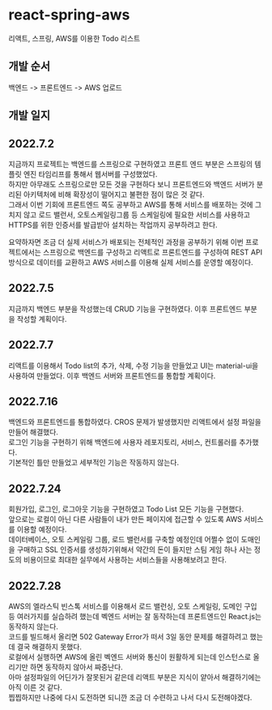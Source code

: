 # react-spring-aws
리액트, 스프링, AWS를 이용한 Todo 리스트

## 개발 순서

백엔드 -> 프론트엔드 -> AWS 업로드


## 개발 일지

## 2022.7.2
지금까지 프로젝트는 백엔드를 스프링으로 구현하였고 프론트 엔드 부분은 스프링의 템플릿 엔진 타임리프를 통해서 웹서버를 구성했었다.   
하지만 아무래도 스프링으로만 모든 것을 구현하다 보니 프론트엔드와 백엔드 서버가 분리된 아키텍처에 비해 확장성이 떨어지고 불편한 점이 많은 것 같다.  
그래서 이번 기회에 프론트엔드 쪽도 공부하고 AWS를 통해 서비스를 배포하는 것에 그치지 않고 로드 밸런서, 오토스케일링그룹 등 스케일링에 필요한 서비스를 사용하고 HTTPS를 위한 인증서를 발급받아 설치하는 작업까지 공부하려고 한다.

    
요약하자면 조금 더 실제 서비스가 배포되는 전체적인 과정을 공부하기 위해 이번 프로젝트에서는 스프링으로 백엔드를 구성하고 리액트로 프론트엔드를 구성하여 REST API 방식으로 데이터를 교환하고 AWS 서비스를 이용해 실제 서비스를 운영할 예정이다.

## 2022.7.5

지금까지 백엔드 부분을 작성했는데 CRUD 기능을 구현하였다. 이후 프론트엔드 부분을 작성할 계획이다.

## 2022.7.7

리액트를 이용해서 Todo list의 추가, 삭제,  수정 기능을 만들었고 UI는 material-ui을 사용하여 만들었다. 이후 백엔드 서버와 프론트엔드를 통합할 계획이다.

## 2022.7.16

백엔드와 프론트엔드를 통합하였다. CROS 문제가 발생했지만 리액트에서 설정 파일을 만들어 해결했다.    
로그인 기능을 구현하기 위해 백엔드에 사용자 레포지토리, 서비스, 컨트롤러를 추가했다.    
기본적인 틀만 만들었고 세부적인 기능은 작동하지 않는다.

## 2022.7.24

회원가입, 로그인, 로그아웃 기능을 구현하였고 Todo List 모든 기능을 구현했다.    
앞으로는 로컬이 아닌 다른 사람들이 내가 만든 페이지에  접근할 수 있도록 AWS 서비스를 이용할 예정이다.    
데이터베이스, 오토 스케일링 그룹, 로드 밸런서를 구축할 예정인데 어쩔수 없이 도매인을 구매하고 SSL 인증서를 생성하기위해서 약간의 돈이 들지만 스팀 게임 하나 사는 정도의 비용이므로 최대한 실무에서 사용하는 서비스들을 사용해보려고 한다.

## 2022.7.28

 

AWS의 엘라스틱 빈스톡 서비스를 이용해서 로드 밸런싱, 오토 스케일링, 도메인 구입 등 여러가지를 실습하려 했는데 벡엔드 서버는 잘 동작하는데 프론트엔드인 React.js는 동작하지 않는다.    
코드를 빌드해서 올리면 502  Gateway Error가 떠서 3일 동안 문제를 해결하려고 했는데 결국 해결하지 못했다.    
로컬에서 실행하면 AWS에 올린 벡엔드 서버와 통신이 원활하게 되는데 인스턴스로 올리기만 하면 동작하지 않아서 짜증난다.    
아마 설정파일의 어딘가가 잘못된거 같은데 리액트 부분은 지식이 얕아서 해결하기에는 아직 이른 것 같다.   
찝찝하지만 나중에 다시 도전하면 되니깐 조금 더 수련하고 나서 다시 도전해야겠다.
